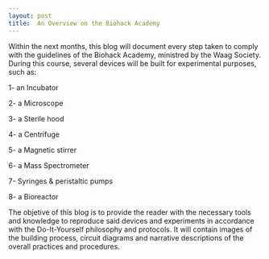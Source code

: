 ```yaml
---
layout: post
title:  An Overview on the Biohack Academy
---
```


Within the next months, this blog will document every step taken to comply with the guidelines of the Biohack Academy, ministred by the Waag Society.
During this course, several devices will be built for experimental purposes, such as: 

1- an Incubator

2- a Microscope

3- a Sterile hood

4- a Centrifuge

5- a Magnetic stirrer

6- a Mass Spectrometer

7- Syringes & peristaltic pumps

8- a Bioreactor

The objetive of this blog is to provide the reader with the necessary tools and knowledge to reproduce said devices and experiments in accordance with the Do-It-Yourself philosophy and protocols. It will contain images of the building process, circuit diagrams and narrative descriptions of the overall practices and procedures.
